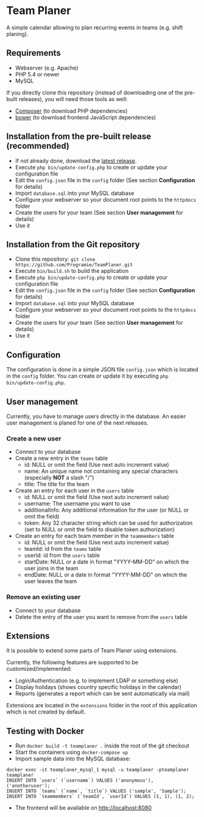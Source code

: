 # Team Planer

A simple calendar allowing to plan recurring events in teams (e.g. shift planing).

## Requirements

   * Webserver (e.g. Apache)
   * PHP 5.4 or newer
   * MySQL

If you directly clone this repository (instead of downloading one of the pre-built releases), you will need those tools as well:

   * [Composer](https://getcomposer.org) (to download PHP dependencies)
   * [bower](http://bower.io) (to download frontend JavaScript dependencies)

## Installation from the pre-built release (recommended)

   * If not already done, download the [latest release](https://github.com/Programie/TeamPlaner/releases/latest).
   * Execute `php bin/update-config.php` to create or update your configuration file
   * Edit the `config.json` file in the `config` folder (See section **Configuration** for details)
   * Import `database.sql` into your MySQL database
   * Configure your webserver so your document root points to the `httpdocs` folder
   * Create the users for your team (See section **User management** for details)
   * Use it

## Installation from the Git repository

   * Clone this repository: `git clone https://github.com/Programie/TeamPlaner.git`
   * Execute `bin/build.sh` to build the application
   * Execute `php bin/update-config.php` to create or update your configuration file
   * Edit the `config.json` file in the `config` folder (See section **Configuration** for details)
   * Import `database.sql` into your MySQL database
   * Configure your webserver so your document root points to the `httpdocs` folder
   * Create the users for your team (See section **User management** for details)
   * Use it

## Configuration

The configuration is done in a simple JSON file `config.json` which is located in the `config` folder. You can create or update it by executing `php bin/update-config.php`.

## User management

Currently, you have to manage users directly in the database. An easier user management is planed for one of the next releases.

### Create a new user

   * Connect to your database
   * Create a new entry in the `teams` table
      * id: NULL or omit the field (Use next auto increment value)
      * name: An unique name not containing any special characters (especially **NOT** a slash "/")
      * title: The title for the team
   * Create an entry for each user in the `users` table
      * id: NULL or omit the field (Use next auto increment value)
      * username: The username you want to use
      * additionalInfo: Any additional information for the user (or NULL or omit the field)
      * token: Any 32 character string which can be used for authorization (set to NULL or omit the field to disable token authorization)
   * Create an entry for each team member in the `teammembers` table
      * id: NULL or omit the field (Use next auto increment value)
      * teamId: id from the `teams` table
      * userId: id from the `users` table
      * startDate: NULL or a date in format "YYYY-MM-DD" on which the user joins in the team
      * endDate: NULL or a date in format "YYYY-MM-DD" on which the user leaves the team

### Remove an existing user

   * Connect to your database
   * Delete the entry of the user you want to remove from the `users` table

## Extensions

It is possible to extend some parts of Team Planer using extensions.

Currently, the following features are supported to be customized/implemented:

   * Login/Authentication (e.g. to implement LDAP or something else)
   * Display holidays (shows country specific holidays in the calendar)
   * Reports (generates a report which can be sent automatically via mail)

Extensions are located in the `extensions` folder in the root of this application which is not created by default.

## Testing with Docker

* Run `docker build -t teamplaner .` inside the root of the git checkout
* Start the containers using `docker-compose up`
* Import sample data into the MySQL database:
```
docker exec -it teamplaner_mysql_1 mysql -u teamplaner -pteamplaner teamplaner
INSERT INTO `users` (`username`) VALUES ('anonymous'), ('anotheruser');
INSERT INTO `teams` (`name`, `title`) VALUES ('sample', 'Sample');
INSERT INTO `teammembers` (`teamId`, `userId`) VALUES (1, 1), (1, 2);
```
* The frontend will be available on [http://localhost:8080](http://localhost:8080)